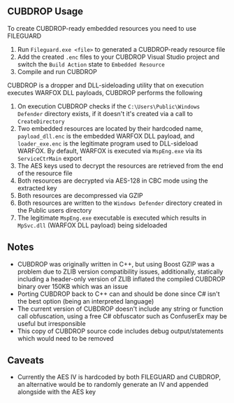 ## CUBDROP Usage

To create CUBDROP-ready embedded resources you need to use FILEGUARD 

1. Run `Fileguard.exe <file>` to generated a CUBDROP-ready resource file
2. Add the created `.enc` files to your CUBDROP Visual Studio project and switch the `Build Action` state to `Embedded Resource`
3. Compile and run CUBDROP

CUBDROP is a dropper and DLL-sideloading utility that on execution executes WARFOX DLL payloads, CUBDROP performs the following

1. On execution CUBDROP checks if the `C:\Users\Public\Windows Defender` directory exists, if it doesn't it's created via a call to `CreateDirectory`
2. Two embedded resources are located by their hardcoded name, `payload_dll.enc` is the embedded WARFOX DLL payload, and `loader_exe.enc` is the legitimate program used to DLL-sideload WARFOX. By default, WARFOX is executed via `MspEng.exe` via its `ServiceCtrMain` export
3. The AES keys used to decrypt the resources are retrieved from the end of the resource file
4. Both resources are decrypted via AES-128 in CBC mode using the extracted key
5. Both resources are decompressed via GZIP
6. Both resources are written to the `Windows Defender` directory created in the Public users directory
7. The legitimate `MspEng.exe` executable is executed which results in `MpSvc.dll` (WARFOX DLL payload) being sideloaded

## Notes

- CUBDROP was originally written in C++, but using Boost GZIP was a problem due to ZLIB version compatibility issues, additionally, statically including a header-only version of ZLIB inflated the compiled CUBDROP binary over 150KB which was an issue
- Porting CUBDROP back to C++ can and should be done since C# isn't the best option (being an interpreted language)
- The current version of CUBDROP doesn't include any string or function call obfuscation, using a free C# obfuscator such as ConfuserEx may be useful but irresponsible
- This copy of CUBDROP source code includes debug output/statements which would need to be removed 

## Caveats

- Currently the AES IV is hardcoded by both FILEGUARD and CUBDROP, an alternative would be to randomly generate an IV and appended alongside with the AES key
